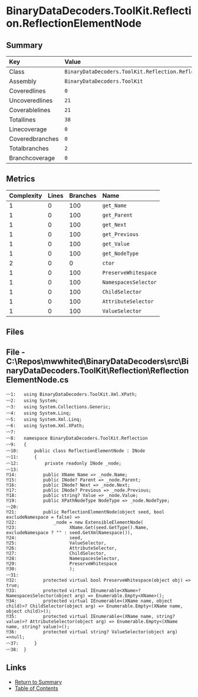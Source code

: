 ﻿# BinaryDataDecoders.ToolKit.Reflection.ReflectionElementNode

## Summary

| Key             | Value                                                         |
| :-------------- | :------------------------------------------------------------ |
| Class           | `BinaryDataDecoders.ToolKit.Reflection.ReflectionElementNode` |
| Assembly        | `BinaryDataDecoders.ToolKit`                                  |
| Coveredlines    | `0`                                                           |
| Uncoveredlines  | `21`                                                          |
| Coverablelines  | `21`                                                          |
| Totallines      | `38`                                                          |
| Linecoverage    | `0`                                                           |
| Coveredbranches | `0`                                                           |
| Totalbranches   | `2`                                                           |
| Branchcoverage  | `0`                                                           |

## Metrics

| Complexity | Lines | Branches | Name                 |
| :--------- | :---- | :------- | :------------------- |
| 1          | 0     | 100      | `get_Name`           |
| 1          | 0     | 100      | `get_Parent`         |
| 1          | 0     | 100      | `get_Next`           |
| 1          | 0     | 100      | `get_Previous`       |
| 1          | 0     | 100      | `get_Value`          |
| 1          | 0     | 100      | `get_NodeType`       |
| 2          | 0     | 0        | `ctor`               |
| 1          | 0     | 100      | `PreserveWhitespace` |
| 1          | 0     | 100      | `NamespacesSelector` |
| 1          | 0     | 100      | `ChildSelector`      |
| 1          | 0     | 100      | `AttributeSelector`  |
| 1          | 0     | 100      | `ValueSelector`      |

## Files

## File - C:\Repos\mwwhited\BinaryDataDecoders\src\BinaryDataDecoders.ToolKit\Reflection\ReflectionElementNode.cs

```CSharp
〰1:   using BinaryDataDecoders.ToolKit.Xml.XPath;
〰2:   using System;
〰3:   using System.Collections.Generic;
〰4:   using System.Linq;
〰5:   using System.Xml.Linq;
〰6:   using System.Xml.XPath;
〰7:   
〰8:   namespace BinaryDataDecoders.ToolKit.Reflection
〰9:   {
〰10:      public class ReflectionElementNode : INode
〰11:      {
〰12:          private readonly INode _node;
〰13:  
‼14:          public XName Name => _node.Name;
‼15:          public INode? Parent => _node.Parent;
‼16:          public INode? Next => _node.Next;
‼17:          public INode? Previous => _node.Previous;
‼18:          public string? Value => _node.Value;
‼19:          public XPathNodeType NodeType => _node.NodeType;
〰20:  
‼21:          public ReflectionElementNode(object seed, bool excludeNamespace = false) =>
‼22:              _node = new ExtensibleElementNode(
‼23:                    XName.Get(seed.GetType().Name, excludeNamespace ? "" : seed.GetXmlNamespace()),
‼24:                    seed,
‼25:                    ValueSelector,
‼26:                    AttributeSelector,
‼27:                    ChildSelector,
‼28:                    NamespacesSelector,
‼29:                    PreserveWhitespace
‼30:                    );
〰31:  
‼32:          protected virtual bool PreserveWhitespace(object obj) => true;
‼33:          protected virtual IEnumerable<XName>? NamespacesSelector(object arg) => Enumerable.Empty<XName>();
‼34:          protected virtual IEnumerable<(XName name, object child)>? ChildSelector(object arg) => Enumerable.Empty<(XName name, object child)>();
‼35:          protected virtual IEnumerable<(XName name, string? value)>? AttributeSelector(object arg) => Enumerable.Empty<(XName name, string? value)>();
‼36:          protected virtual string? ValueSelector(object arg) =>null;
〰37:      }
〰38:  }
```

## Links

* [Return to Summary](Summary.md)
* [Table of Contents](../TOC.md)

